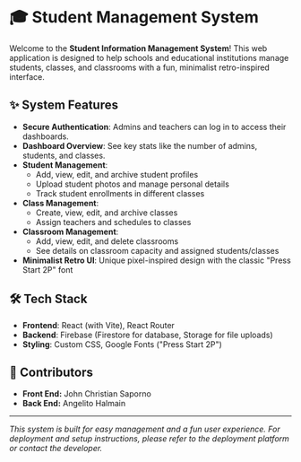 # 🎓 Student Management System

Welcome to the **Student Information Management System**! This web application is designed to help schools and educational institutions manage students, classes, and classrooms with a fun, minimalist retro-inspired interface.

## ✨ System Features

- **Secure Authentication**: Admins and teachers can log in to access their dashboards.
- **Dashboard Overview**: See key stats like the number of admins, students, and classes.
- **Student Management**:
  - Add, view, edit, and archive student profiles
  - Upload student photos and manage personal details
  - Track student enrollments in different classes
- **Class Management**:
  - Create, view, edit, and archive classes
  - Assign teachers and schedules to classes
- **Classroom Management**:
  - Add, view, edit, and delete classrooms
  - See details on classroom capacity and assigned students/classes
- **Minimalist Retro UI**: Unique pixel-inspired design with the classic "Press Start 2P" font

## 🛠️ Tech Stack

- **Frontend**: React (with Vite), React Router
- **Backend**: Firebase (Firestore for database, Storage for file uploads)
- **Styling**: Custom CSS, Google Fonts ("Press Start 2P")

## 👥 Contributors

- **Front End:** John Christian Saporno
- **Back End:** Angelito Halmain

---

*This system is built for easy management and a fun user experience. For deployment and setup instructions, please refer to the deployment platform or contact the developer.* 